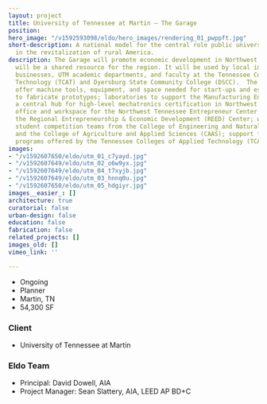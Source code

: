 ```yaml
---
layout: project
title: University of Tennessee at Martin – The Garage
position: 
hero_image: "/v1592593098/eldo/hero_images/rendering_01_pwppft.jpg"
short-description: A national model for the central role public universities play
  in the revitalization of rural America.
description: The Garage will promote economic development in Northwest Tennessee and
  will be a shared resource for the region. It will be used by local industries, start-up
  businesses, UTM academic departments, and faculty at the Tennessee Colleges of Applied
  Technology (TCAT) and Dyersburg State Community College (DSCC).  The facility will
  offer machine tools, equipment, and space needed for start-ups and established companies
  to fabricate prototypes; laboratories to support the Manufacturing Engineering concentration;
  a central hub for high-level mechatronics certification in Northwest Tennessee;
  office and workspace for the Northwest Tennessee Entrepreneur Center (NTEC) and
  the Regional Entrepreneurship & Economic Development (REED) Center; work space for
  student competition teams from the College of Engineering and Natural Sciences (CENS)
  and the College of Agriculture and Applied Sciences (CAAS); support for adult certificate/diploma
  programs offered by the Tennessee Colleges of Applied Technology (TCAT).
images:
- "/v1592607650/eldo/utm_01_c7yayd.jpg"
- "/v1592607649/eldo/utm_02_o6w9yx.jpg"
- "/v1592607649/eldo/utm_04_t7xyjb.jpg"
- "/v1592607649/eldo/utm_03_hnnq0u.jpg"
- "/v1592607650/eldo/utm_05_hdgiyr.jpg"
images__easier_: []
architecture: true
curatorial: false
urban-design: false
education: false
fabrication: false
related_projects: []
images_old: []
vimeo_link: ''

---
```

* Ongoing
* Planner
* Martin, TN
* 54,300 SF

### Client

* University of Tennessee at Martin

### Eldo Team

* Principal: David Dowell, AIA
* Project Manager: Sean Slattery, AIA, LEED AP BD+C